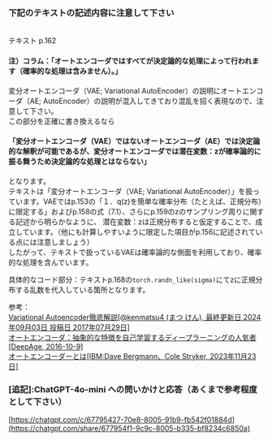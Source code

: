 ### 下記のテキストの記述内容に注意して下さい
<br>
テキスト p.162

#### 注）コラム：「オートエンコーダではすべてが決定論的な処理によって行われます（確率的な処理は含みません）。」
変分オートエンコーダ（VAE; Variational AutoEncoder）の説明にオートエンコーダ（AE; AutoEncoder）の説明が混入してきており混乱を招く表現なので、注意して下さい。<br>
この部分を正確に書き換えるなら
#### 「変分オートエンコーダ（VAE）ではないオートエンコーダ（AE）では決定論的な解釈が可能であるが、変分オートエンコーダでは潜在変数：zが確率論的に振る舞うため決定論的な処理とはならない」
となります。
<br>
テキストは「変分オートエンコーダ（VAE; Variational AutoEncoder）」を扱っています。VAEではp.153の「１．q(z)を簡単な確率分布（たとえば、正規分布）に限定する」およびp.158の式（7.1）、さらにp.159のzのサンプリング周りに関する記述から明らかなように、
潜在変数：zは正規分布すると仮定することで、成立しています。（他にも計算しやすいように限定した項目がp.156に記述されている点には注意しましょう）<br>
したがって、テキストで扱っているVAEは確率論的な側面を利用しており、確率的な処理を含んでいます。<br>

具体的なコード部分：テキストp.168の```torch.randn_like(sigma)```にてzに正規分布する乱数を代入している箇所となります。<br>

参考：<br>
<a href="https://qiita.com/kenmatsu4/items/b029d697e9995d93aa24">Variational Autoencoder徹底解説[@kenmatsu4 (まつ けん), 最終更新日 2024年09月03日
投稿日 2017年07月29日]</a><br>
<a href="https://deepage.net/deep_learning/2016/10/09/deeplearning_autoencoder.html">オートエンコーダ：抽象的な特徴を自己学習するディープラーニングの人気者[DeepAge, 2016-10-9]</a><br>
<a href="https://www.ibm.com/jp-ja/topics/autoencoder">オートエンコーダーとは[IBM:Dave Bergmann、Cole Stryker, 2023年11月23日]</a><br>

### [追記]:ChatGPT-4o-mini への問いかけと応答（あくまで参考程度として下さい）
[https://chatgpt.com/c/67795427-70e8-8005-91b9-fb542f01884d](https://chatgpt.com/share/677954f1-9c9c-8005-b335-bf8234c6850a)
